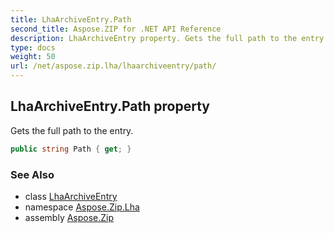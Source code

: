```yaml
---
title: LhaArchiveEntry.Path
second_title: Aspose.ZIP for .NET API Reference
description: LhaArchiveEntry property. Gets the full path to the entry
type: docs
weight: 50
url: /net/aspose.zip.lha/lhaarchiveentry/path/
---
```

## LhaArchiveEntry.Path property

Gets the full path to the entry.

```csharp
public string Path { get; }
```

### See Also

* class [LhaArchiveEntry](../)
* namespace [Aspose.Zip.Lha](../../lhaarchiveentry/)
* assembly [Aspose.Zip](../../../)


